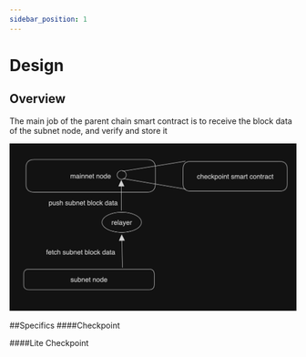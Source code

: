 ```yaml
---
sidebar_position: 1
---
```


# Design

## Overview
The main job of the parent chain smart contract is to receive the block data of the subnet node, and verify and store it

![](sc-overview.jpg)

##Specifics
####Checkpoint


####Lite Checkpoint
